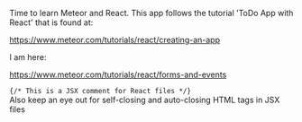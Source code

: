 Time to learn Meteor and React. This app follows the tutorial 'ToDo App with React' that is found at:

https://www.meteor.com/tutorials/react/creating-an-app

I am here:

https://www.meteor.com/tutorials/react/forms-and-events

`{/* This is a JSX comment for React files */}`  
Also keep an eye out for self-closing and auto-closing HTML tags in JSX files   
